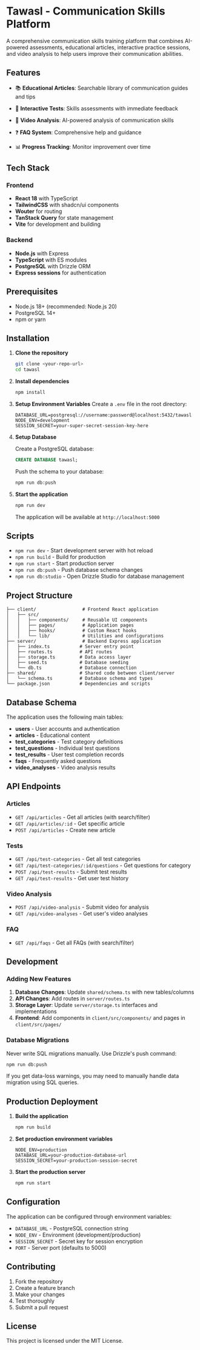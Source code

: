 # Tawasl - Communication Skills Platform

A comprehensive communication skills training platform that combines AI-powered assessments, educational articles, interactive practice sessions, and video analysis to help users improve their communication abilities.

## Features

- 📚 **Educational Articles**: Searchable library of communication guides and tips
- 🧪 **Interactive Tests**: Skills assessments with immediate feedback
- 🎥 **Video Analysis**: AI-powered analysis of communication skills

- ❓ **FAQ System**: Comprehensive help and guidance
- 📊 **Progress Tracking**: Monitor improvement over time

## Tech Stack

### Frontend
- **React 18** with TypeScript
- **TailwindCSS** with shadcn/ui components
- **Wouter** for routing
- **TanStack Query** for state management
- **Vite** for development and building

### Backend
- **Node.js** with Express
- **TypeScript** with ES modules
- **PostgreSQL** with Drizzle ORM
- **Express sessions** for authentication

## Prerequisites

- Node.js 18+ (recommended: Node.js 20)
- PostgreSQL 14+
- npm or yarn

## Installation

1. **Clone the repository**
   ```bash
   git clone <your-repo-url>
   cd tawasl
   ```

2. **Install dependencies**
   ```bash
   npm install
   ```

3. **Setup Environment Variables**
   Create a `.env` file in the root directory:
   ```env
   DATABASE_URL=postgresql://username:password@localhost:5432/tawasl
   NODE_ENV=development
   SESSION_SECRET=your-super-secret-session-key-here
   ```

4. **Setup Database**
   
   Create a PostgreSQL database:
   ```sql
   CREATE DATABASE tawasl;
   ```
   
   Push the schema to your database:
   ```bash
   npm run db:push
   ```

5. **Start the application**
   ```bash
   npm run dev
   ```

   The application will be available at `http://localhost:5000`

## Scripts

- `npm run dev` - Start development server with hot reload
- `npm run build` - Build for production
- `npm run start` - Start production server
- `npm run db:push` - Push database schema changes
- `npm run db:studio` - Open Drizzle Studio for database management

## Project Structure

```
├── client/                 # Frontend React application
│   ├── src/
│   │   ├── components/     # Reusable UI components
│   │   ├── pages/          # Application pages
│   │   ├── hooks/          # Custom React hooks
│   │   └── lib/            # Utilities and configurations
├── server/                 # Backend Express application
│   ├── index.ts           # Server entry point
│   ├── routes.ts          # API routes
│   ├── storage.ts         # Data access layer
│   ├── seed.ts            # Database seeding
│   └── db.ts              # Database connection
├── shared/                # Shared code between client/server
│   └── schema.ts          # Database schema and types
└── package.json           # Dependencies and scripts
```

## Database Schema

The application uses the following main tables:

- **users** - User accounts and authentication
- **articles** - Educational content
- **test_categories** - Test category definitions
- **test_questions** - Individual test questions
- **test_results** - User test completion records
- **faqs** - Frequently asked questions
- **video_analyses** - Video analysis results

## API Endpoints

### Articles
- `GET /api/articles` - Get all articles (with search/filter)
- `GET /api/articles/:id` - Get specific article
- `POST /api/articles` - Create new article

### Tests
- `GET /api/test-categories` - Get all test categories
- `GET /api/test-categories/:id/questions` - Get questions for category
- `POST /api/test-results` - Submit test results
- `GET /api/test-results` - Get user test history

### Video Analysis
- `POST /api/video-analysis` - Submit video for analysis
- `GET /api/video-analyses` - Get user's video analyses

### FAQ
- `GET /api/faqs` - Get all FAQs (with search/filter)

## Development

### Adding New Features

1. **Database Changes**: Update `shared/schema.ts` with new tables/columns
2. **API Changes**: Add routes in `server/routes.ts`
3. **Storage Layer**: Update `server/storage.ts` interfaces and implementations
4. **Frontend**: Add components in `client/src/components/` and pages in `client/src/pages/`

### Database Migrations

Never write SQL migrations manually. Use Drizzle's push command:

```bash
npm run db:push
```

If you get data-loss warnings, you may need to manually handle data migration using SQL queries.

## Production Deployment

1. **Build the application**
   ```bash
   npm run build
   ```

2. **Set production environment variables**
   ```env
   NODE_ENV=production
   DATABASE_URL=your-production-database-url
   SESSION_SECRET=your-production-session-secret
   ```

3. **Start the production server**
   ```bash
   npm run start
   ```

## Configuration

The application can be configured through environment variables:

- `DATABASE_URL` - PostgreSQL connection string
- `NODE_ENV` - Environment (development/production)  
- `SESSION_SECRET` - Secret key for session encryption
- `PORT` - Server port (defaults to 5000)

## Contributing

1. Fork the repository
2. Create a feature branch
3. Make your changes
4. Test thoroughly
5. Submit a pull request

## License

This project is licensed under the MIT License.